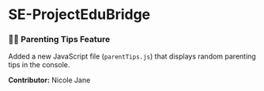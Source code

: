# SE-ProjectEduBridge
### 👩‍💻 Parenting Tips Feature
Added a new JavaScript file (`parentTips.js`) that displays random parenting tips in the console.

**Contributor:** Nicole Jane
